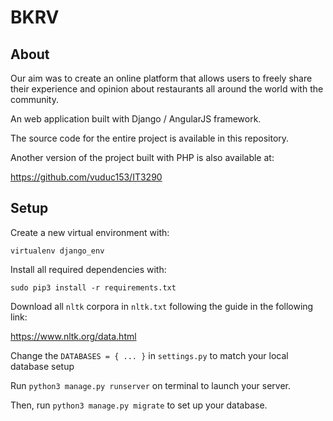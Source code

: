 # BKRV

## About
Our aim was to create an online platform that allows users to freely share their experience and opinion about restaurants all around the world with the community.

An web application built with Django / AngularJS framework.

The source code for the entire project is available in this repository. 

Another version of the project built with PHP is also available at:

https://github.com/vuduc153/IT3290

## Setup
Create a new virtual environment with:
```
virtualenv django_env
```
Install all required dependencies with:
```
sudo pip3 install -r requirements.txt
```
Download all ```nltk``` corpora in ```nltk.txt``` following the guide in the following link:

https://www.nltk.org/data.html

Change the `DATABASES = { ... }` in ```settings.py``` to match your local database setup

Run ```python3 manage.py runserver``` on terminal to launch your server.

Then, run ```python3 manage.py migrate``` to set up your database.
